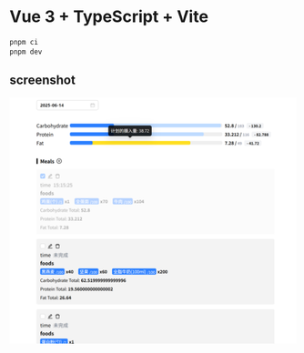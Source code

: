 # Vue 3 + TypeScript + Vite

```bash
pnpm ci
pnpm dev
```

## screenshot

![](https://github.com/longjiahui/DailyDietManagement/raw/refs/heads/main/public/screenshot-1.png)
